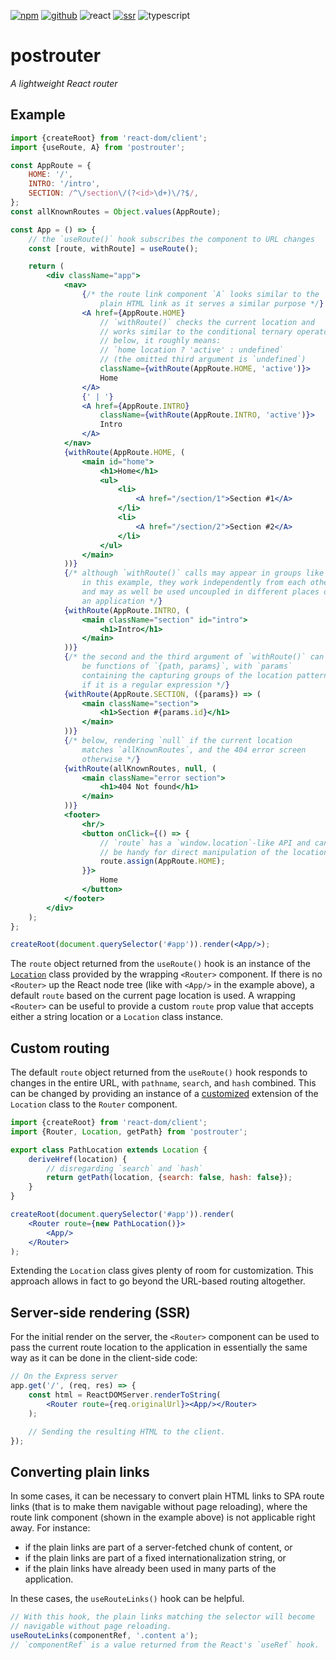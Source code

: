 [![npm](https://img.shields.io/npm/v/postrouter?labelColor=royalblue&color=royalblue&style=flat-square)](https://www.npmjs.com/package/postrouter) [![github](https://img.shields.io/badge/-github-royalblue?labelColor=royalblue&color=royalblue&style=flat-square&logo=github)](https://github.com/axtk/postrouter) ![react](https://img.shields.io/badge/%23-react-345?labelColor=345&color=345&style=flat-square) [![ssr](https://img.shields.io/badge/%23-ssr-345?labelColor=345&color=345&style=flat-square)](#server-side-rendering-ssr) ![typescript](https://img.shields.io/badge/%23-typescript-345?labelColor=345&color=345&style=flat-square)

# postrouter

*A lightweight React router*

## Example

```jsx
import {createRoot} from 'react-dom/client';
import {useRoute, A} from 'postrouter';

const AppRoute = {
    HOME: '/',
    INTRO: '/intro',
    SECTION: /^\/section\/(?<id>\d+)\/?$/,
};
const allKnownRoutes = Object.values(AppRoute);

const App = () => {
    // the `useRoute()` hook subscribes the component to URL changes
    const [route, withRoute] = useRoute();

    return (
        <div className="app">
            <nav>
                {/* the route link component `A` looks similar to the
                    plain HTML link as it serves a similar purpose */}
                <A href={AppRoute.HOME}
                    // `withRoute()` checks the current location and
                    // works similar to the conditional ternary operator;
                    // below, it roughly means:
                    // `home location ? 'active' : undefined`
                    // (the omitted third argument is `undefined`)
                    className={withRoute(AppRoute.HOME, 'active')}>
                    Home
                </A>
                {' | '}
                <A href={AppRoute.INTRO}
                    className={withRoute(AppRoute.INTRO, 'active')}>
                    Intro
                </A>
            </nav>
            {withRoute(AppRoute.HOME, (
                <main id="home">
                    <h1>Home</h1>
                    <ul>
                        <li>
                            <A href="/section/1">Section #1</A>
                        </li>
                        <li>
                            <A href="/section/2">Section #2</A>
                        </li>
                    </ul>
                </main>
            ))}
            {/* although `withRoute()` calls may appear in groups like
                in this example, they work independently from each other
                and may as well be used uncoupled in different places of
                an application */}
            {withRoute(AppRoute.INTRO, (
                <main className="section" id="intro">
                    <h1>Intro</h1>
                </main>
            ))}
            {/* the second and the third argument of `withRoute()` can
                be functions of `{path, params}`, with `params`
                containing the capturing groups of the location pattern
                if it is a regular expression */}
            {withRoute(AppRoute.SECTION, ({params}) => (
                <main className="section">
                    <h1>Section #{params.id}</h1>
                </main>
            ))}
            {/* below, rendering `null` if the current location
                matches `allKnownRoutes`, and the 404 error screen
                otherwise */}
            {withRoute(allKnownRoutes, null, (
                <main className="error section">
                    <h1>404 Not found</h1>
                </main>
            ))}
            <footer>
                <hr/>
                <button onClick={() => {
                    // `route` has a `window.location`-like API and can
                    // be handy for direct manipulation of the location
                    route.assign(AppRoute.HOME);
                }}>
                    Home
                </button>
            </footer>
        </div>
    );
};

createRoot(document.querySelector('#app')).render(<App/>);
```

The `route` object returned from the `useRoute()` hook is an instance of the [`Location`](https://www.npmjs.com/package/histloc) class provided by the wrapping `<Router>` component. If there is no `<Router>` up the React node tree (like with `<App/>` in the example above), a default `route` based on the current page location is used. A wrapping `<Router>` can be useful to provide a custom `route` prop value that accepts either a string location or a `Location` class instance.

## Custom routing

The default `route` object returned from the `useRoute()` hook responds to changes in the entire URL, with `pathname`, `search`, and `hash` combined. This can be changed by providing an instance of a [customized](https://www.npmjs.com/package/histloc#custom-behavior) extension of the `Location` class to the `Router` component.

```jsx
import {createRoot} from 'react-dom/client';
import {Router, Location, getPath} from 'postrouter';

export class PathLocation extends Location {
    deriveHref(location) {
        // disregarding `search` and `hash`
        return getPath(location, {search: false, hash: false});
    }
}

createRoot(document.querySelector('#app')).render(
    <Router route={new PathLocation()}>
        <App/>
    </Router>
);
```

Extending the `Location` class gives plenty of room for customization. This approach allows in fact to go beyond the URL-based routing altogether.

## Server-side rendering (SSR)

For the initial render on the server, the `<Router>` component can be used to pass the current route location to the application in essentially the same way as it can be done in the client-side code:

```jsx
// On the Express server
app.get('/', (req, res) => {
    const html = ReactDOMServer.renderToString(
        <Router route={req.originalUrl}><App/></Router>
    );

    // Sending the resulting HTML to the client.
});
```

## Converting plain links

In some cases, it can be necessary to convert plain HTML links to SPA route links (that is to make them navigable without page reloading), where the route link component (shown in the example above) is not applicable right away. For instance:

- if the plain links are part of a server-fetched chunk of content, or
- if the plain links are part of a fixed internationalization string, or
- if the plain links have already been used in many parts of the application.

In these cases, the `useRouteLinks()` hook can be helpful.

```js
// With this hook, the plain links matching the selector will become
// navigable without page reloading.
useRouteLinks(componentRef, '.content a');
// `componentRef` is a value returned from the React's `useRef` hook.
```
